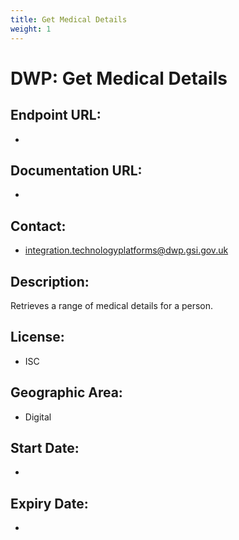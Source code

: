 ```yaml
---
title: Get Medical Details
weight: 1
---
```


# DWP: Get Medical Details

## Endpoint URL:
 - []()

## Documentation URL:
 - []()

## Contact:
 - [integration.technologyplatforms@dwp.gsi.gov.uk](mailto:integration.technologyplatforms@dwp.gsi.gov.uk)

## Description:
Retrieves a range of medical details for a person.

## License:
 - ISC

## Geographic Area:
 - Digital

## Start Date:
 - 

## Expiry Date:
 - 

